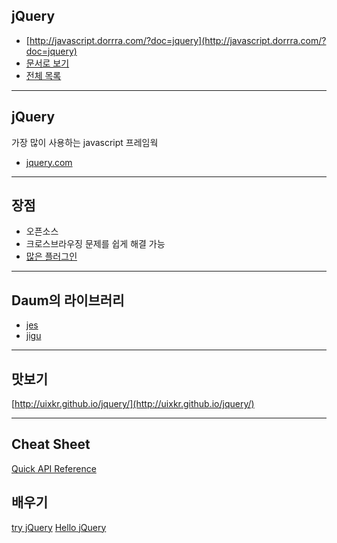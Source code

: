 ## jQuery

* [http://javascript.dorrra.com/?doc=jquery](http://javascript.dorrra.com/?doc=jquery)
* [문서로 보기](https://github.com/niceaji/javascript-study/blob/gh-pages/doc/jquery.md)
* [전체 목록](http://javascript.dorrra.com)

***

## jQuery

가장 많이 사용하는 javascript 프레임웍

* [jquery.com](http://jquery.com/)

***

## 장점

* 오픈소스
* 크로스브라우징 문제를 쉽게 해결 가능
* [많은 플러그인](http://www.google.co.kr/search?aq=f&sourceid=chrome&ie=UTF-8&q=jquery+plugin)

***

## Daum의 라이브러리

* [jes](http://github.com/niceaji/jes)
* [jigu](http://s1.daumcdn.net/photo-section/-sports09/jigu/23/jigu.js)


***

## 맛보기

[http://uixkr.github.io/jquery/](http://uixkr.github.io/jquery/)



***

## Cheat Sheet

[Quick API Reference](http://oscarotero.com/jquery/)


## 배우기

[try jQuery](http://try.jquery.com/)
[Hello jQuery](https://tutsplus.com/lesson/hello-jquery/)
